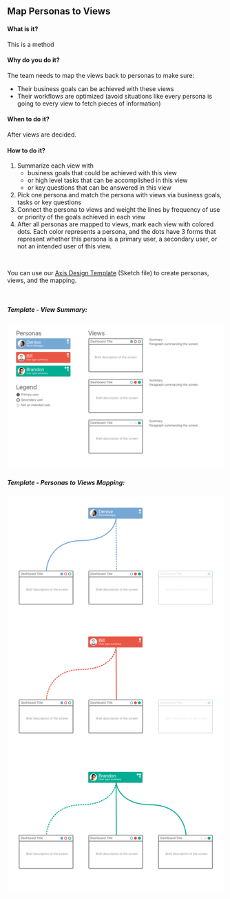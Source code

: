 ## Map Personas to Views

#### What is it?
This is a method 

#### Why do you do it?
The team needs to map the views back to personas to make sure:
* Their business goals can be achieved with these views
* Their workflows are optimized (avoid situations like every persona is going to every view to fetch pieces of information)

#### When to do it?
After views are decided.

#### How to do it?
1. Summarize each view with 
    * business goals that could be achieved with this view
    * or high level tasks that can be accomplished in this view
    * or key questions that can be answered in this view
2. Pick one persona and match the persona with views via business goals, tasks or key questions
3. Connect the persona to views and weight the lines by frequency of use or priority of the goals achieved in each view
4. After all personas are mapped to views, mark each view with colored dots. Each color represents a persona, and the dots have 3 forms that represent whether this persona is a primary user, a secondary user, or not an intended user of this view.

<br>

You can use our [Axis Design Template](https://drive.google.com/open?id=0B2jmfR7rci5mbDVCN3RXaHA2Vlk) (Sketch file) to create personas, views, and the mapping.

<br>

##### Template - View Summary:

![View Summary](/images/views-summary.png?raw=true "View Summary")


##### Template - Personas to Views Mapping:

![Personas to Views](/images/personas-to-views.png?raw=true "Personas to Views")
